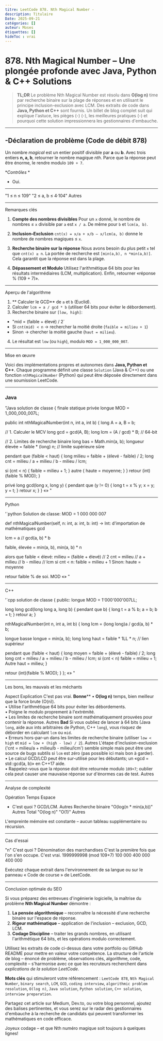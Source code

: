 ```yaml
---
titre: LeetCode 878. Nth Magical Number -
description: Titulaire
Date: 2025-09-21
catégories: []
auteur: Moses
étiquettes: []
hideToc : vrai
---
```

# 878. Nth Magical Number – Une plongée profonde avec Java, Python & C++ Solutions

> **TL;DR**
> Le problème Nth Magical Number est résolu dans **O(log n)** time par recherche binaire sur la plage de réponses et en utilisant le principe inclusion-exclusion avec LCM.
> Des extraits de code dans **Java, Python et C++** sont fournis.
> Un billet de blog complet suit qui explique l'astuce, les pièges (-) (-), les meilleures pratiques (-) et pourquoi cette solution impressionnera les gestionnaires d'embauche.

---

## -Déclaration de problème (Code de débit 878)

Un nombre *magical* est un entier positif divisible par **a** ou **b**.
Avec trois entiers **n, a, b**, retourner le nombre magique *nth*.
Parce que la réponse peut être énorme, le rendre modulo `109 + 7`.

**Contrôles* *

- Oui.
-- -- -- -- -- --
"1 ≤ n ≤ 109" "2 ≤ a, b ≤ 4·104" Autres

---

Remarques clés

1. **Compte des nombres divisibles**
Pour un `x` donné, le nombre de nombres ≤ `x` divisible par `a` est `x / a`.
De même pour `b` et `lcm(a, b)`.

2. **Inclusion–Exclusion**
`cnt(x) = x/a + x/b – x/lcm(a, b)`
donne le nombre de nombres magiques ≤ `x`.

3. **Recherche binaire sur la réponse**
Nous avons besoin du plus petit `x` tel que `cnt(x) ≥ n`.
La portée de recherche est `[min(a,b), n *min(a,b)]`.
Cela garantit que la réponse est dans la plage.

4. **Dépassement et Modulo**
Utilisez l'arithmétique 64 bits pour les résultats intermédiaires (LCM, multiplication).
Enfin, retourner «réponse % (109 + 7)».

---

Aperçu de l'algorithme

1. ** Calculer le GCD** de `a` et `b` (Euclid).
2. Calculer `lcm = a / gcd * b` (utiliser 64 bits pour éviter le débordement).
3. Recherche binaire sur `[low, high]`:
- "mid = (faible + élevé) / 2`
- Si `cnt(mid) < n` → rechercher la moitié droite (`faible = milieu + 1`)
- Sinon → chercher la moitié gauche (`haut = milieu`).
4. Le résultat est `low` (ou `high`), modulo `MOD = 1_000_000_007`.

---

Mise en œuvre

Voici des implémentations propres et autonomes dans **Java, Python et C++**.
Chaque programme définit une classe `Solution` (Java & C++) ou une fonction `nthMagicalNumber` (Python) qui peut être déposée directement dans une soumission LeetCode.

---

### Java

"Java
solution de classe {
finale statique privée longue MOD = 1_000_000_007L;

public int nthMagicalNumber(int n, int a, int b) {
long A = a, B = b;

// 1. Calculer le MCV
long gcd = gcd(A, B);
long lcm = (A / gcd) * B; // 64-bit

// 2. Limites de recherche binaire
long bas = Math.min(a, b);
longueur élevée = faible * (long) n; // limite supérieure sûre

pendant que (faible < haut) {
long milieu = faible + (élevé - faible) / 2;
long cnt = milieu / a + milieu / b - milieu / lcm;

si (cnt < n) {
faible = milieu + 1;
} autre {
haute = moyenne;
}
}
retour (int) (faible % MOD);
}

privé long gcd(long x, long y) {
pendant que (y != 0) {
long t = x % y;
x = y;
y = t;
}
retour x;
}
}
«» "

---

Python

'`python
Solution de classe:
MOD = 1 000 000 007

def nthMagicalNumber(self, n: int, a: int, b: int) -> Int:
d'importation de mathématiques gcd

lcm = a // gcd(a, b) * b

faible, élevée = min(a, b), min(a, b) * n

alors que faible < élevé:
milieu = (faible + élevé) // 2
cnt = milieu // a + milieu // b - milieu // lcm
si cnt < n:
faible = milieu + 1
Sinon:
haute = moyenne

retour faible % de soi. MOD
«» "

---

C++

'`cpp
solution de classe {
public:
longue MOD = 1'000'000'007LL;

long long gcd(long long a, long b) {
pendant que b) {
long t = a % b;
a = b; b = t;
}
retour a;
}

nthMagicalNumber(int n, int a, int b) {
long lcm = (long long)a / gcd(a, b) * b;

longue basse longue = min(a, b);
long long haut = faible * 1LL * n; // lien supérieur

pendant que (faible < haut) {
long moyen = faible + (élevé - faible) / 2;
long long cnt = milieu / a + milieu / b - milieu / lcm;
si (cnt < n) faible = milieu + 1;
Autre haut = milieu;
}

retour (int)(faible % MOD);
}
};
«» "

---

Les bons, les mauvais et les méchants

Aspect Explication
C'est pas vrai.
**Bonne**** • **O(log n)** temps, bien meilleur que la force brute (O(n)). <br>• Utilise l'arithmétique 64 bits pour éviter les débordements. <br>• Poigne le modulo proprement à l'extrémité. <br>• Les limites de recherche binaire sont mathématiquement prouvées pour contenir la réponse. Autres
**Bad** Si vous oubliez de lancer à 64 bits (Java `long`, aide aux ints arbitraires de Python, C++ `long`), vous risquez de déborder en calculant `lcm` ou `mid`. <br>• Erreurs hors-par-un dans les limites de recherche binaire (utiliser `low < high` et `mid = low + (high - low) / 2`). Autres
L'étape d'inclusion-exclusion ('cnt = milieu/a + milieu/b - milieu/lcm') semble simple mais peut être une source de bugs subtils si `lcm` est zéro (pas possible ici mais bon à garder). <br>• Le calcul GCD/LCD peut être sur-utilisé pour les débutants; un «gcd = std::gcd(a, b)» en C++17 aide. <br>• Rappelez-vous que la réponse doit être retournée modulo `109+7`; oublier cela peut causer une mauvaise réponse sur d'énormes cas de test. Autres

---

Analyse de complexité

Opération Temps Espace
- C'est quoi ?
GCD/LCM. Autres
Recherche binaire "O(log(n * min(a,b))" Autres
Total "O(log n)" "O(1)" Autres

L'empreinte mémoire est constante – aucun tableau supplémentaire ou récursion.

---

Cas d'essai

"n"
C'est quoi ?
Dénomination des marchandises
C'est la première fois que l'on s'en occupe.
C'est vrai.
1999999998 (mod 109+7)
100 000 400 000 400 000

Exécutez chaque extrait dans l'environnement de sa langue ou sur le panneau « Code de course » de LeetCode.

---

Conclusion optimale du SEO

Si vous préparez des entrevues d'ingénierie logicielle, la maîtrise du problème **Nth Magical Number** démontre :

1. **La pensée algorithmique** – reconnaître la nécessité d'une recherche binaire sur l'espace de réponse.
2. **Rigeur mathématique** – application de l'inclusion – exclusion, GCD, LCM.
3. **Codage Discipline** – traiter les grands nombres, en utilisant l'arithmétique 64 bits, et les opérations modulo correctement.

Utilisez les extraits de code ci-dessus dans votre portfolio ou GitHub README pour mettre en valeur votre compétence. La structure de l'article de blog – énoncé de problème, observations clés, algorithme, code, complexité – s'harmonise avec ce que les recruteurs recherchent dans *explications de la solution LeetCode*.

**Mots clés** qui stimuleront votre référencement :
`LeetCode 878`, `Nth Magical Number`, `binary search`, `LCM`, `GCD`, `coding interview`, `algorithmic problem resolution`, `O(log n)`, `Java solution`, `Python solution`, `C++ solution`, `interview preparation`.

Partagez cet article sur Medium, Dev.to, ou votre blog personnel, ajoutez des balises pertinentes, et vous serez sur le radar des gestionnaires d'embauche à la recherche de candidats qui peuvent transformer les mathématiques en code efficace.

Joyeux codage – et que Nth numéro magique soit toujours à quelques lignes!